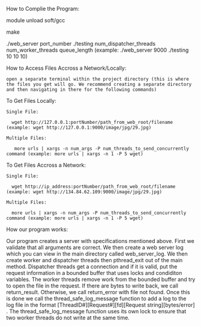 How to Complie the Program:
  
  module unload soft/gcc
  
  make
  
  ./web_server port_number ./testing num_dispatcher_threads num_worker_threads queue_length (example: ./web_server 9000 ./testing 10 10 10)


How to Access Files Accross a Network/Locally:

    open a separate terminal within the project directory (this is where the files you get will go. We recommend creating a separate directory and then navigating in there for the following commands)

  To Get Files Locally:
  
    Single File:

      wget http://127.0.0.1:portNumber/path_from_web_root/filename (example: wget http://127.0.0.1:9000/image/jpg/29.jpg)

    Multiple Files:

       more urls | xargs -n num_args -P num_threads_to_send_concurrently command (example: more urls | xargs -n 1 -P 5 wget)

  To Get Files Accross a Network:
  
    Single File:

      wget http://ip_address:portNumber/path_from_web_root/filename (example: wget http://134.84.62.109:9000/image/jpg/29.jpg)

    Multiple Files:

      more urls | xargs -n num_args -P num_threads_to_send_concurrently command (example: more urls | xargs -n 1 -P 5 wget)


How our program works:

  Our program creates a server with specifications mentioned above. First we validate that all arguments are correct. We then create a web server log which you can view in the main directory called web_server_log. We then create worker and dispatcher threads then pthread_exit out of the main method. Dispatcher threads get a connection and if it is valid, put the request information in a bounded buffer that uses locks and condiditon variables. The worker threads remove work from the bounded buffer and try to open the file in the request. If there are bytes to write back, we call return_result. Otherwise, we call return_error with file not found. Once this is done we call the thread_safe_log_message function to add a log to the log file in the format [ThreadID#][Request#][fd][Request string][bytes/error] . The thread_safe_log_message function uses its own lock to ensure that two worker threads do not write at the same time.
